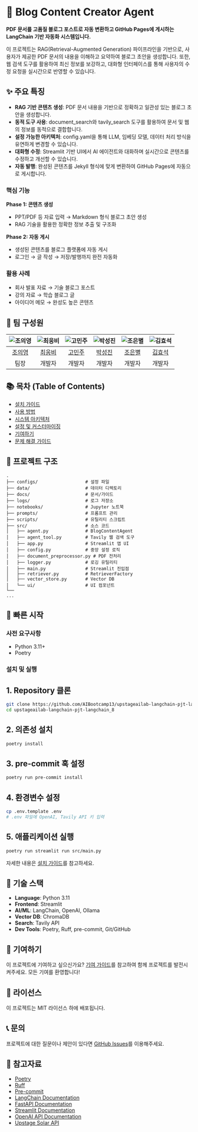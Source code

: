 # **📝 Blog Content Creator Agent**

**PDF 문서를 고품질 블로그 포스트로 자동 변환하고 GitHub Pages에 게시하는 LangChain 기반 자동화 시스템입니다.**

이 프로젝트는 RAG(Retrieval-Augmented Generation) 파이프라인을 기반으로, 사용자가 제공한 PDF 문서의 내용을 이해하고 요약하여 블로그 초안을 생성합니다. 또한, 웹 검색 도구를 활용하여 최신 정보를 보강하고, 대화형 인터페이스를 통해 사용자의 수정 요청을 실시간으로 반영할 수 있습니다.

## **✨ 주요 특징**

* **RAG 기반 콘텐츠 생성**: PDF 문서 내용을 기반으로 정확하고 일관성 있는 블로그 초안을 생성합니다.  
* **동적 도구 사용**: document_search와 tavily_search 도구를 활용하여 문서 및 웹의 정보를 동적으로 결합합니다.  
* **설정 가능한 아키텍처**: config.yaml을 통해 LLM, 임베딩 모델, 데이터 처리 방식을 유연하게 변경할 수 있습니다.  
* **대화형 수정**: Streamlit 기반 UI에서 AI 에이전트와 대화하며 실시간으로 콘텐츠를 수정하고 개선할 수 있습니다.  
* **자동 발행**: 완성된 콘텐츠를 Jekyll 형식에 맞게 변환하여 GitHub Pages에 자동으로 게시합니다.

### 핵심 기능

**Phase 1: 콘텐츠 생성**
- PPT/PDF 등 자료 입력 → Markdown 형식 블로그 초안 생성
- RAG 기술을 활용한 정확한 정보 추출 및 구조화

**Phase 2: 자동 게시**
- 생성된 콘텐츠를 블로그 플랫폼에 자동 게시
- 로그인 → 글 작성 → 저장/발행까지 완전 자동화

### 활용 사례

- 회사 발표 자료 → 기술 블로그 포스트
- 강의 자료 → 학습 블로그 글
- 아이디어 메모 → 완성도 높은 콘텐츠

## **👥 팀 구성원**
| ![조의영](https://avatars.githubusercontent.com/u/4915390?v=4) | ![최웅비](https://avatars.githubusercontent.com/u/97170457?v=4) | ![고민주](https://avatars.githubusercontent.com/u/204635884?v=4) | ![박성진](https://avatars.githubusercontent.com/u/204808507?v=4) | ![조은별](https://avatars.githubusercontent.com/u/178245805?v=4) | ![김효석](https://avatars.githubusercontent.com/u/159979869?v=4) |
|:---:|:---:|:---:|:---:|:---:|:---:|
| [조의영](https://github.com/yuiyeong) | [최웅비](https://github.com/Wchoi189) | [고민주](https://github.com/PaperToCode) | [박성진](https://github.com/psj2024p) | [조은별](https://github.com/eunbyul2) | [김효석](https://github.com/david1005910) |
| 팀장 | 개발자 | 개발자 | 개발자 | 개발자 | 개발자 |



## **📚 목차 (Table of Contents)**

* [설치 가이드](docs/1_INSTALLATION.md)  
* [사용 방법](docs/2_USAGE_GUIDE.md)  
* [시스템 아키텍처](docs/3_ARCHITECTURE.md)  
* [설정 및 커스터마이징](docs/4_CUSTOMIZATION.md)  
* [기여하기](docs/5_CONTRIBUTING.md)  
* [문제 해결 가이드](docs/6_TROUBLESHOOTING.md)


## 📁 프로젝트 구조

```
.
├── configs/                  # 설정 파일
├── data/                     # 데이터 디렉토리
├── docs/                     # 문서/가이드
├── logs/                     # 로그 저장소
├── notebooks/                # Jupyter 노트북
├── prompts/                  # 프롬프트 관리
├── scripts/                  # 유틸리티 스크립트
├── src/                      # 소스 코드
│   ├── agent.py              # BlogContentAgent
│   ├── agent_tool.py         # Tavily 웹 검색 도구
│   ├── app.py                # Streamlit 앱 UI
│   ├── config.py             # 중앙 설정 로직
│   ├── document_preprocessor.py # PDF 전처리
│   ├── logger.py             # 로깅 유틸리티
│   ├── main.py               # Streamlit 진입점
│   ├── retriever.py          # RetrieverFactory
│   ├── vector_store.py       # Vector DB
│   └── ui/                   # UI 컴포넌트
└── 
...
```


## **🚀 빠른 시작**

### **사전 요구사항**

* Python 3.11+  
* Poetry

### **설치 및 실행**

## 1. Repository 클론
```bash
git clone https://github.com/AIBootcamp13/upstageailab-langchain-pjt-langchain_8.git
cd upstageailab-langchain-pjt-langchain_8
```

## 2. 의존성 설치
```bash
poetry install
```

## 3. pre-commit 훅 설정
```bash
poetry run pre-commit install
```

## 4. 환경변수 설정
```bash
cp .env.template .env
# .env 파일에 OpenAI, Tavily API 키 입력
```

## 5. 애플리케이션 실행
```bash
poetry run streamlit run src/main.py
```

자세한 내용은 [설치 가이드](docs/1_INSTALLATION.md)를 참고하세요.

## **🔨 기술 스택**

* **Language**: Python 3.11  
* **Frontend**: Streamlit  
* **AI/ML**: LangChain, OpenAI, Ollama  
* **Vector DB**: ChromaDB  
* **Search**: Tavily API  
* **Dev Tools**: Poetry, Ruff, pre-commit, Git/GitHub

## **🤝 기여하기**

이 프로젝트에 기여하고 싶으신가요? [기여 가이드](docs/5_CONTRIBUTING.md)를 참고하여 함께 프로젝트를 발전시켜주세요. 모든 기여를 환영합니다!

## **📄 라이선스**

이 프로젝트는 MIT 라이선스 하에 배포됩니다.

## **📞 문의**

프로젝트에 대한 질문이나 제안이 있다면 [GitHub Issues](https://github.com/AIBootcamp13/upstageailab-langchain-pjt-langchain_8/issues)를 이용해주세요.


## 📰 참고자료

- [Poetry](https://python-poetry.org/docs/)
- [Ruff](https://docs.astral.sh/ruff/)
- [Pre-commit](https://pre-commit.com/)
- [LangChain Documentation](https://python.langchain.com/docs/introduction/)
- [FastAPI Documentation](https://fastapi.tiangolo.com/)
- [Streamlit Documentation](https://docs.streamlit.io/get-started)
- [OpenAI API Documentation](https://platform.openai.com/docs/overview)
- [Upstage Solar API](https://console.upstage.ai/docs/getting-started)
